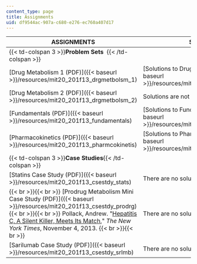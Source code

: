 ```yaml
---
content_type: page
title: Assignments
uid: df9544ac-907a-c680-e276-ec760a407d17
---
```


| ASSIGNMENTS | SOLUTIONS | DUE DATES |
| --- | --- | --- |
| {{< td-colspan 3 >}}**Problem Sets**  {{< /td-colspan >}} |||
| [Drug Metabolism 1 (PDF)]({{< baseurl >}}/resources/mit20_201f13_drgmetbolsm_1) | [Solutions to Drug Metabolism 1 (PDF)]({{< baseurl >}}/resources/mit20_201f13_drgmetab1_sol) | Lecture 7 |
| [Drug Metabolism 2 (PDF)]({{< baseurl >}}/resources/mit20_201f13_drgmetbolsm_2) | Solutions are not available. | Lecture 7 |
| [Fundamentals (PDF)]({{< baseurl >}}/resources/mit20_201f13_fundamentals) | [Solutions to Fundamentals (PDF)]({{< baseurl >}}/resources/mit20_201f13_fndametls_sol) | Recitation 4 |
| [Pharmacokinetics (PDF)]({{< baseurl >}}/resources/mit20_201f13_pharmcokinetis) | [Solutions to Pharmacokinetics (PDF)]({{< baseurl >}}/resources/mit20_201f13_phamcknts_sol) | Recitation 4 |
| {{< td-colspan 3 >}}**Case Studies**{{< /td-colspan >}} |||
| [Statins Case Study (PDF)]({{< baseurl >}}/resources/mit20_201f13_csestdy_stats) | There are no solutions for case studies. | Lectures 17 and 18 |
|  {{< br >}}{{< br >}} [Prodrug Metabolism Mini Case Study (PDF)]({{< baseurl >}}/resources/mit20_201f13_csestdy_prodrg) {{< br >}}{{< br >}} Pollack, Andrew. "[Hepatitis C, A Silent Killer, Meets Its Match](http://www.nytimes.com/2013/11/05/health/hepatitis-c-a-silent-killer-meets-its-match.html?_r=0)," _The New York Times_, November 4, 2013. {{< br >}}{{< br >}}  | There are no solutions for case studies. | Recitation 8 |
| [Sarilumab Case Study (PDF)]({{< baseurl >}}/resources/mit20_201f13_csestdy_srlmb) | There are no solutions for case studies. | Lecture 22